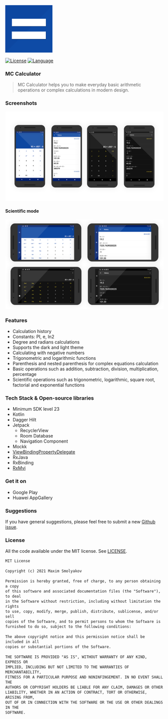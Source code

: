 <img src="mc_calculator.png" alt="mc-calculator-logo" width="150px" height="150px"/>
<br>

[![License](https://img.shields.io/badge/license-MIT-green.svg)](LICENSE.md)
[![Language](https://img.shields.io/badge/language%3A-Kotlin-blue)](https://kotlinlang.org)

### MC Calculator
> MC Calculator helps you to make everyday basic arithmetic operations or complex calculations in modern design.

### Screenshots

![Example screenshot](screenshot.png)

#### Scientific mode

![Example screenshot](screenshot_land.png)

### Features
- Calculation history
- Constants: PI, e, ln2
- Degree and radians calculations
- Supports the dark and light theme
- Calculating with negative numbers
- Trigonometric and logarithmic functions
- Parenthesis and nested parenthesis for complex equations calculation
- Basic operations such as addition, subtraction, division, multiplication, percentage
- Scientific operations such as trigonometric, logarithmic, square root, factorial and exponential functions

### Tech Stack & Open-source libraries

- Minimum SDK level 23
- Kotlin
- Dagger Hilt
- Jetpack
  - RecyclerView
  - Room Database
  - Navigation Component
- Mockk
- [ViewBindingPropertyDelegate](https://github.com/kirich1409/ViewBindingPropertyDelegate)
- RxJava
- RxBinding
- [RxMvi](https://github.com/merklol/RxMvi)


### Get it on

- Google Play
- Huawei AppGallery

### Suggestions

If you have general suggestions, please feel free to submit a new 
[Github issue](https://github.com/merklol/xxx/issues/new).


### License

All the code available under the MIT license. See [LICENSE](LICENSE.md).
```
MIT License

Copyright (c) 2021 Maxim Smolyakov

Permission is hereby granted, free of charge, to any person obtaining a copy
of this software and associated documentation files (the "Software"), to deal
in the Software without restriction, including without limitation the rights
to use, copy, modify, merge, publish, distribute, sublicense, and/or sell
copies of the Software, and to permit persons to whom the Software is
furnished to do so, subject to the following conditions:

The above copyright notice and this permission notice shall be included in all
copies or substantial portions of the Software.

THE SOFTWARE IS PROVIDED "AS IS", WITHOUT WARRANTY OF ANY KIND, EXPRESS OR
IMPLIED, INCLUDING BUT NOT LIMITED TO THE WARRANTIES OF MERCHANTABILITY,
FITNESS FOR A PARTICULAR PURPOSE AND NONINFINGEMENT. IN NO EVENT SHALL THE
AUTHORS OR COPYRIGHT HOLDERS BE LIABLE FOR ANY CLAIM, DAMAGES OR OTHER
LIABILITY, WHETHER IN AN ACTION OF CONTRACT, TORT OR OTHERWISE, ARISING FROM,
OUT OF OR IN CONNECTION WITH THE SOFTWARE OR THE USE OR OTHER DEALINGS IN THE
SOFTWARE.
```